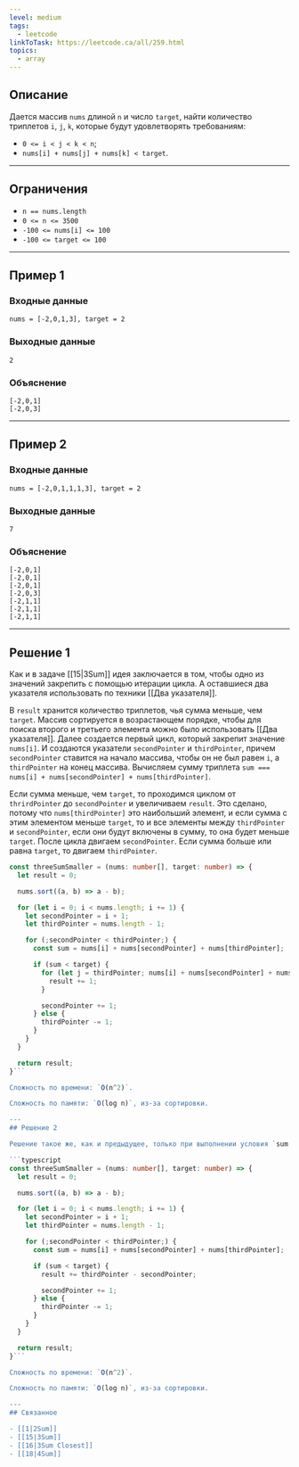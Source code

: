 ```yaml
---
level: medium
tags:
  - leetcode
linkToTask: https://leetcode.ca/all/259.html
topics:
  - array
---
```

## Описание

Дается массив `nums` длиной `n` и число `target`, найти количество триплетов `i`, `j`, `k`, которые будут удовлетворять требованиям:

- `0 <= i < j < k < n`;
- `nums[i] + nums[j] + nums[k] < target`.

---
## Ограничения

- `n == nums.length`
- `0 <= n <= 3500`
- `-100 <= nums[i] <= 100`
- `-100 <= target <= 100`

---
## Пример 1

### Входные данные

```
nums = [-2,0,1,3], target = 2
```
### Выходные данные

```
2
```
### Объяснение

```
[-2,0,1]
[-2,0,3]
```

---
## Пример 2

### Входные данные

```
nums = [-2,0,1,1,1,3], target = 2
```
### Выходные данные

```
7
```
### Объяснение

```
[-2,0,1]
[-2,0,1]
[-2,0,1]
[-2,0,3]
[-2,1,1]
[-2,1,1]
[-2,1,1]
```

---
## Решение 1

Как и в задаче [[15|3Sum]] идея заключается в том, чтобы одно из значений закрепить с помощью итерации цикла. А оставшиеся два указателя использовать по техники [[Два указателя]].

В `result` хранится количество триплетов, чья сумма меньше, чем `target`. Массив сортируется в возрастающем порядке, чтобы для поиска второго и третьего элемента можно было использовать [[Два указателя]]. Далее создается первый цикл, который закрепит значение `nums[i]`. И создаются указатели `secondPointer` и `thirdPointer`, причем `secondPointer` ставится на начало массива,  чтобы он не был равен `i`, а `thirdPointer` на конец массива. Вычисляем сумму триплета `sum === nums[i] + nums[secondPointer] + nums[thirdPointer]`.

Если сумма меньше, чем `target`, то проходимся циклом от `thrirdPointer` до `secondPointer` и увеличиваем `result`. Это сделано, потому что `nums[thirdPointer]` это наибольший элемент, и если сумма с этим элементом меньше `target`, то и все элементы между `thirdPointer` и `secondPointer`, если они будут включены в сумму, то она будет меньше `target`. После цикла двигаем `secondPointer`. Если сумма больше или равна `target`, то двигаем `thirdPointer`.

```typescript
const threeSumSmaller = (nums: number[], target: number) => {
  let result = 0;

  nums.sort((a, b) => a - b);

  for (let i = 0; i < nums.length; i += 1) {
    let secondPointer = i + 1;
    let thirdPointer = nums.length - 1;

    for (;secondPointer < thirdPointer;) {
      const sum = nums[i] + nums[secondPointer] + nums[thirdPointer];

      if (sum < target) {
        for (let j = thirdPointer; nums[i] + nums[secondPointer] + nums[j] < target && secondPointer < j; j -= 1) {
          result += 1;
        }

        secondPointer += 1;
      } else {
        thirdPointer -= 1;
      }
    }
  }

  return result;
}```

Сложность по времени: `O(n^2)`.

Сложность по памяти: `O(log n)`, из-за сортировки.

---
## Решение 2

Решение такое же, как и предыдущее, только при выполнении условия `sum < target` выполняется не цикл `for`, а разность `thirdPointer - secondPointer` и плюсуем к `result`, таким способом также можно посчитать количество элементов между `thirdPointer` и `secondPointer`.

```typescript
const threeSumSmaller = (nums: number[], target: number) => {
  let result = 0;

  nums.sort((a, b) => a - b);

  for (let i = 0; i < nums.length; i += 1) {
    let secondPointer = i + 1;
    let thirdPointer = nums.length - 1;

    for (;secondPointer < thirdPointer;) {
      const sum = nums[i] + nums[secondPointer] + nums[thirdPointer];

      if (sum < target) {
        result += thirdPointer - secondPointer;

        secondPointer += 1;
      } else {
        thirdPointer -= 1;
      }
    }
  }

  return result;
}```

Сложность по времени: `O(n^2)`.

Сложность по памяти: `O(log n)`, из-за сортировки.

---
## Связанное

- [[1|2Sum]]
- [[15|3Sum]]
- [[16|3Sum Closest]]
- [[18|4Sum]]